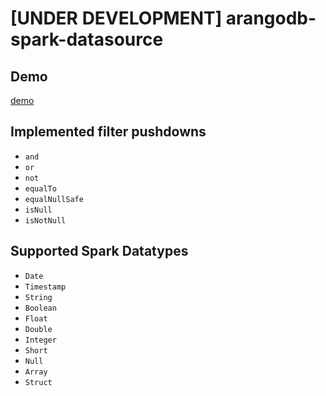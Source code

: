 # [UNDER DEVELOPMENT] arangodb-spark-datasource

## Demo

[demo](./demo)

## Implemented filter pushdowns

- `and`
- `or`
- `not`
- `equalTo`
- `equalNullSafe`  
- `isNull`
- `isNotNull`

## Supported Spark Datatypes

- `Date`
- `Timestamp`
- `String`
- `Boolean`
- `Float`
- `Double`
- `Integer`
- `Short`
- `Null`
- `Array`
- `Struct`
